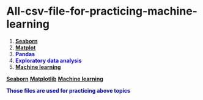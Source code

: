 # All-csv-file-for-practicing-machine-learning

1. **[Seaborn](https://github.com/romantalukdar346/Seaborn)**
2. **[Matplot](https://github.com/romantalukdar346/Matplotlib)**
3. **<font color="blue">Pandas</font>**
4. **<font color="blue">Exploratory data analysis</font>**
5. **[Machine learning](https://github.com/romantalukdar346/Machine_learning)**

<a href="https://github.com/romantalukdar346/Seaborn" target="_blank">**Seaborn**</a>
<a href="https://github.com/romantalukdar346/Matplotlib" target="_blank">**Matplotlib**</a>
<a href="https://github.com/romantalukdar346/Machine_learning" target="_blank">**Machine learning**</a>


<font color="blue">**Those files are used for practicing above topics**</font>

